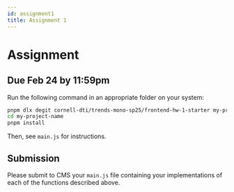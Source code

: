 ```yaml
---
id: assignment1
title: Assignment 1
---
```


# Assignment

## Due Feb 24 by 11:59pm

Run the following command in an appropriate folder on your system:

```bash
pnpm dlx degit cornell-dti/trends-mono-sp25/frontend-hw-1-starter my-project-name
cd my-project-name
pnpm install
```

Then, see `main.js` for instructions.

## Submission

Please submit to CMS your `main.js` file containing your implementations of
each of the functions described above.
